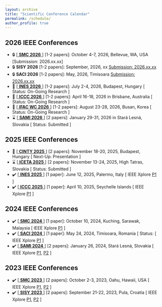 ```yaml
---
layout: archive
title: "Scientific Conference Calendar"
permalink: /schedule/
author_profile: true
---
```



## 2026 IEEE Conferences
  * :lock: [[ **SMC 2026** ](https://www.ieeesmc2026.org/) ] [1-2 papers]: October 4-7, 2026, Bellevue, WA, USA [Submission: 2026.xx.xx] 
  * :lock: **SISY 2026** [1-2 papers]: September, 2026, xx [Submission: 2026.xx.xx](https://conf.uni-obuda.hu/sisy2026/)
  * :lock: **SACI 2026** [1-2 papers]: May, 2026, Timisoara [Submission: 2026.xx.xx](https://conf.uni-obuda.hu/saci2026)
  * :rocket: [[ **INES 2026** ](http://www.ines-conf.org/ines-conf/2026index.html) ] [1-2 papers]: July 2-4, 2026, Budapest, Hungary [ Status: On-Going Research ]
  * :rocket: [[ **ICCC 2026** ](https://conf.uni-obuda.hu/iccc2026/) ] [1-2 papers]: April 16-18, 2026 in Brisbane, Australia [ Status: On-Going Research ]
  * :rocket: [[ **IFAC WC 2026** ](https://www.ifac2026.org/fairDash.do) ] [1-2 papers]: August 23-28, 2026, Busan, Korea [ Status: On-Going Research ]
  * :hourglass: [[ **SAMI 2026** ](https://conf.uni-obuda.hu/sami2026/) ] [2 papers]: January 29-31, 2026 in Stará Lesná, Slovakia [ Status: Submitted ]

## 2025 IEEE Conferences
  * :date: [[ **CINTY 2025** ](https://conf.uni-obuda.hu/cinti2025/) ] [2 papers]: November 18-20, 2025, Budapest, Hungary [ Next-Up: Presentation ]
  * :hourglass: [[ **ICETA 2025** ](https://www.iceta.sk/) ] [2 papers]: November 13-24, 2025, High Tatras, Slovakia [ Status: Submitted ]
  * :heavy_check_mark: [[ **INES 2025** ](http://www.ines-conf.org/ines-conf/2025index.html) ] [1 paper]: June 12, 2025, Palermo, Italy [ IEEE Xplore [P1](https://ieeexplore.ieee.org/document/11078199/) ]
  * :heavy_check_mark: [[ **ICCC 2025** ](https://conf.uni-obuda.hu/iccc2025/index.html) ] [1 paper]: April 10, 2025, Seychelle Islands [ IEEE Xplore [P1](https://ieeexplore.ieee.org/document/10999140/) ]

## 2024 IEEE Conferences
  * :heavy_check_mark: [[ **SMC 2024** ](https://www.ieeesmc2024.org/home) ] [1 paper]: October 10, 2024, Kuching, Sarawak, Malaysia [ IEEE Xplore [P1](https://ieeexplore.ieee.org/document/10831505/) ]
  * :heavy_check_mark: [[ **SACI 2024** ](https://conf.uni-obuda.hu/saci2024/) ] [1 paper]: May 24, 2024, Timisoara, Romania [ Status: [ IEEE Xplore [P1](https://ieeexplore.ieee.org/document/10619802/) ]
  * :heavy_check_mark: [[ **SAMI 2024** ](https://conf.uni-obuda.hu/sami2024/) ] [2 papers]: January 26, 2024, Stará Lesná, Slovakia [ IEEE Xplore [P1](https://ieeexplore.ieee.org/document/10432817/), [P2](https://ieeexplore.ieee.org/document/10432911/) ]
    
## 2023 IEEE Conferences
  * :heavy_check_mark: [[ **SMC 2023** ](https://www.ieeesmc.org/conference-2023/) ] [2 papers]: October 2-3, 2023, Oahu, Hawaii, USA [ IEEE Xplore [P1](https://ieeexplore.ieee.org/document/10394349/), [P2](https://ieeexplore.ieee.org/document/10394396/) ]
  * :heavy_check_mark: [[ **SISY 2023** ](https://conf.uni-obuda.hu/sisy2023/index.html) ] [2 papers]: September 21-22, 2023, Pula, Croatia [ IEEE Xplore [P1](https://ieeexplore.ieee.org/document/10417876/), [P2](https://ieeexplore.ieee.org/document/10417915/) ]
